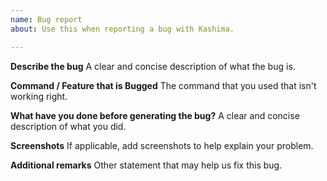 ```yaml
---
name: Bug report
about: Use this when reporting a bug with Kashima.

---
```


**Describe the bug**
A clear and concise description of what the bug is.

**Command / Feature that is Bugged**
The command that you used that isn't working right.

**What have you done before generating the bug?**
A clear and concise description of what you did.

**Screenshots**
If applicable, add screenshots to help explain your problem.

**Additional remarks**
Other statement that may help us fix this bug.
